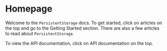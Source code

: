 # Homepage

Welcome to the `PersistentStorage` docs. To get started, click on articles on the top and go to the Getting Started section. There are also a few articles to read about `PersistentStorage`.

To view the API documentation, click on API documentation on the top.
